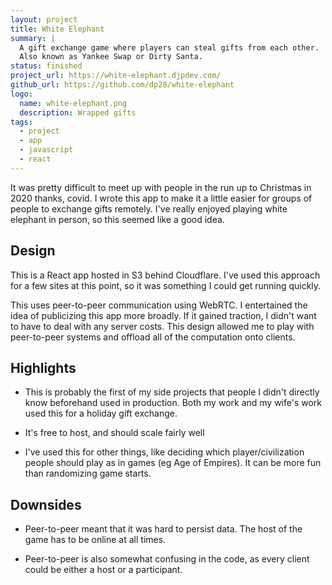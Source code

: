 ```yaml
---
layout: project
title: White Elephant
summary: |
  A gift exchange game where players can steal gifts from each other.
  Also known as Yankee Swap or Dirty Santa.
status: finished
project_url: https://white-elephant.djpdev.com/
github_url: https://github.com/dp28/white-elephant
logo:
  name: white-elephant.png
  description: Wrapped gifts
tags:
  - project
  - app
  - javascript
  - react
---
```


It was pretty difficult to meet up with people in the run up to Christmas in
2020 <span class="comment">thanks, covid</span>. I wrote this app to make it a
little easier for groups of people to exchange gifts remotely. I've really
enjoyed playing white elephant in person, so this seemed like a good idea.

## Design

This is a React app hosted in S3 behind Cloudflare. I've used this approach for
a few sites at this point, so it was something I could get running quickly.

This uses peer-to-peer communication using WebRTC. I entertained the idea of
publicizing this app more broadly. If it gained traction, I didn't want to have
to deal with any server costs. This design allowed me to play with peer-to-peer
systems and offload all of the computation onto clients.

## Highlights

- This is probably the first of my side projects that people I didn't directly
  know beforehand used in production. Both my work and my wife's work used this
  for a holiday gift exchange.

- It's free to host, and should scale fairly well

- I've used this for other things, like deciding which player/civilization
  people should play as in games (eg Age of Empires). It can be more fun than
  randomizing game starts.

## Downsides

- Peer-to-peer meant that it was hard to persist data. The host of the game has
  to be online at all times.

- Peer-to-peer is also somewhat confusing in the code, as every client could be
  either a host or a participant.
